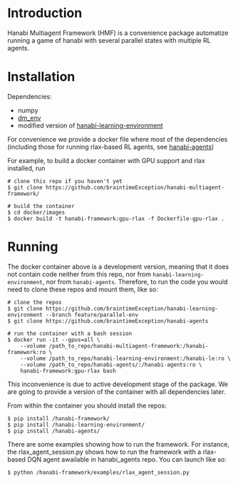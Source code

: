 # Introduction

Hanabi Multiagent Framework (HMF) is a convenience package automatize running a game of hanabi with several parallel states with multiple RL agents.

# Installation

Dependencies:
 * numpy
 * [dm_env](https://github.com/deepmind/dm_env)
 * modified version of [hanabi-learning-environment](https://github.com/braintimeException/hanabi-learning-environment)

For convenience we provide a docker file where most of the dependencies (including those for running rlax-based RL agents, see [hanabi-agents](https://github.com/braintimeException/hanabi-agents))

For example, to build a docker container with GPU support and rlax installed, run 
```
# clone this repo if you haven't yet
$ git clone https://github.com/braintimeException/hanabi-multiagent-framework/

# build the container
$ cd docker/images
$ docker build -t hanabi-framework:gpu-rlax -f Dockerfile-gpu-rlax .
```

# Running

The docker container above is a development version, meaning that it does not contain code neither from this repo, nor from `hanabi-learning-environment`, nor from `hanabi-agents`. Therefore, to run the code you would need to clone these repos and mount them, like so:
```
# clone the repos
$ git clone https://github.com/braintimeException/hanabi-learning-environment --branch feature/parallel-env
$ git clone https://github.com/braintimeException/hanabi-agents

# run the container with a bash session
$ docker run -it --gpus=all \
    --volume /path_to_repo/hanabi-multiagent-framework:/hanabi-framework:ro \
    --volume /path_to_repo/hanabi-learning-environment:/hanabi-le:ro \
    --volume /path_to_repo/hanabi-agents/:/hanabi-agents:ro \
    hanabi-framework:gpu-rlax bash
```

This inconvenience is due to active development stage of the package. We are going to provide a version of the container with all dependencies later.

From within the container you should install the repos:

```
$ pip install /hanabi-framework/
$ pip install /hanabi-learning-environment/
$ pip install /hanabi-agents/
```

There are some examples showing how to run the framework. For instance, the rlax_agent_session.py shows how to run the framework with a rlax-based DQN agent awailable in hanabi_agents repo. You can launch like so:

```
$ python /hanabi-framework/examples/rlax_agent_session.py
```
